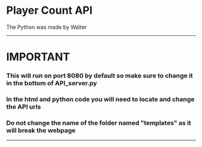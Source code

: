 # Player Count API

The Python was made by Walter

--------------------------------------------------
# IMPORTANT

### This will run on port 8080 by default so make sure to change it in the bottom of API_server.py

### In the html and python code you will need to locate and change the API urls

### Do not change the name of the folder named "templates" as it will break the webpage

--------------------------------------------------
